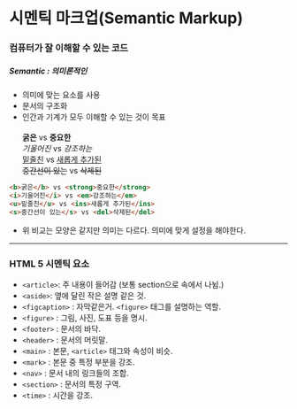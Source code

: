 # 시멘틱 마크업(Semantic Markup) 
### 컴퓨터가 잘 이해할 수 있는 코드
##### Semantic : 의미론적인
- 의미에 맞는 요소를 사용
- 문서의 구조화
- 인간과 기계가 모두 이해할 수 있는 것이 목표<br><br>
<b>굵은</b> vs <strong>중요한</strong><br>
<i>기울어진</i> vs <em>강조하는</em><br>
<u>밑줄친</u> vs <ins>새롭게 추가된</ins><br>
<s>중간선이 있는</s> vs <del>삭제된</del>
```HTML
<b>굵은</b> vs <strong>중요한</strong>
<i>기울어진</i> vs <em>강조하는</em>
<u>밑줄친</u> vs <ins>새롭게 추가된</ins>
<s>중간선이 있는</s> vs <del>삭제된</del>
```
- 위 비교는 모양은 같지만 의미는 다르다. 의미에 맞게 설정을 해야한다.
***

### HTML 5 시멘틱 요소

- ```<article>```: 주 내용이 들어감 (보통 section으로 속에서 나뉨.)
- ```<aside>```: 옆에 달린 작은 설명 같은 것.
- ```<figcaption>``` : 자막같은거. ```<figure>``` 태그를 설명하는 역할.
- ```<figure>``` : 그림, 사진, 도표 등을 명시.
- ```<footer>``` : 문서의 바닥.
- ```<header>``` : 문서의 머릿말.
- ```<main>``` : 본문, ```<article>``` 태그와 속성이 비슷.
- ```<mark>``` : 본문 중 특정 부분을 강조.
- ```<nav>``` : 문서 내의 링크들의 조합. 
- ```<section>``` : 문서의 특정 구역.
- ```<time>``` : 시간을 강조. 